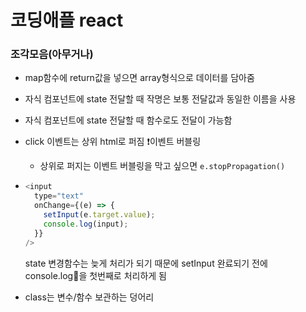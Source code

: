 # 코딩애플 react

### 조각모음(아무거나)

- map함수에 return값을 넣으면 array형식으로 데이터를 담아줌
- 자식 컴포넌트에 state 전달할 때 작명은 보통 전달값과 동일한 이름을 사용
- 자식 컴포넌트에 state 전달할 때 함수로도 전달이 가능함
- click 이벤트는 상위 html로 퍼짐 ❗️이벤트 버블링

  - 상위로 퍼지는 이벤트 버블링을 막고 싶으면 `e.stopPropagation()`

- ```javascript
  <input
    type="text"
    onChange={(e) => {
      setInput(e.target.value);
      console.log(input);
    }}
  />
  ```

  state 변경함수는 늦게 처리가 되기 때문에 setInput 완료되기 전에 console.log을 첫번째로 처리하게 됨

- class는 변수/함수 보관하는 덩어리
